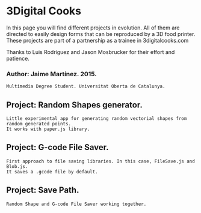 # 3Digital Cooks
In this page you will find different projects in evolution.
All of them are directed to easily design forms that can be reproduced by a 3D food printer.
These projects are part of a partnership as a trainee in 3digitalcooks.com

Thanks to Luis Rodríguez and Jason Mosbrucker for their effort and patience.

### Author: Jaime Martínez. 2015.
    Multimedia Degree Student. Universitat Oberta de Catalunya.

## Project: Random Shapes generator.
    Little experimental app for generating random vectorial shapes from random generated points.
    It works with paper.js library.

## Project: G-code File Saver.
    First approach to file saving libraries. In this case, FileSave.js and Blob.js.
    It saves a .gcode file by default.

## Project: Save Path.
    Random Shape and G-code File Saver working together.